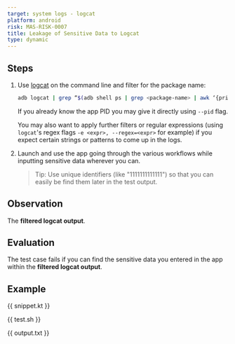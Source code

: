 ```yaml
---
target: system logs - logcat
platform: android
risk: MAS-RISK-0007
title: Leakage of Sensitive Data to Logcat
type: dynamic
---
```


## Steps

1. Use [logcat](tools/logcat.md) on the command line and filter for the package name:

    ```bash
    adb logcat | grep “$(adb shell ps | grep <package-name> | awk ‘{print $2}’)”
    ```

    If you already know the app PID you may give it directly using `--pid` flag.

    You may also want to apply further filters or regular expressions (using `logcat`'s regex flags `-e <expr>, --regex=<expr>` for example) if you expect certain strings or patterns to come up in the logs.

2. Launch and use the app going through the various workflows while inputting sensitive data wherever you can.

    > Tip: Use unique identifiers (like "1111111111111") so that you can easily be find them later in the test output.

## Observation

The **filtered logcat output**.

## Evaluation

The test case fails if you can find the sensitive data you entered in the app within the **filtered logcat output**.

## Example

{{ snippet.kt }}

{{ test.sh }}

{{ output.txt }}
